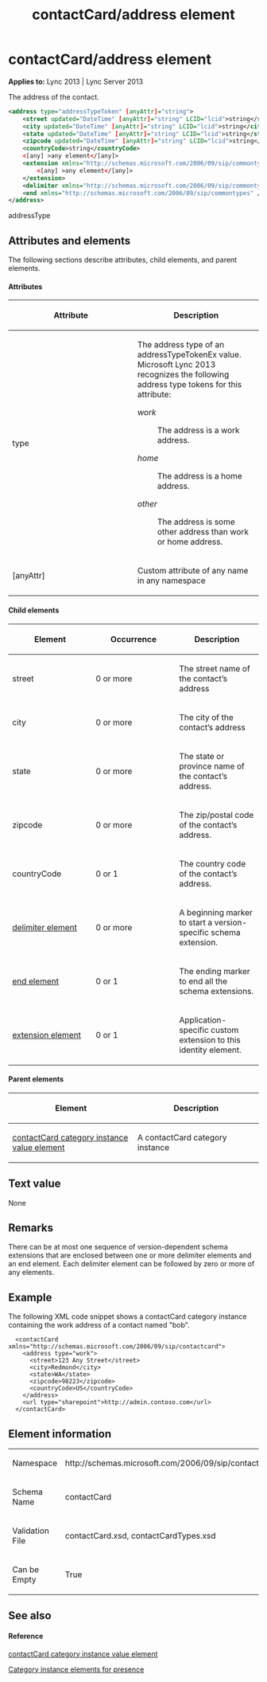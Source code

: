 ﻿---
title: contactCard/address element
TOCTitle: contactCard/address element
ms:assetid: 0cbca6bb-b3d8-4537-8a61-7dcf0e025bf4
ms:mtpsurl: https://msdn.microsoft.com/en-us/library/Dn454723(v=office.15)
ms:contentKeyID: 57093415
ms.date: 07/24/2014
mtps_version: v=office.15
dev_langs:
- xml
---

# contactCard/address element


**Applies to:** Lync 2013 | Lync Server 2013

The address of the contact.

``` xml
<address type="addressTypeToken" [anyAttr]="string">
    <street updated="DateTime" [anyAttr]="string" LCID="lcid">string</street>
    <city updated="DateTime" [anyAttr]="string" LCID="lcid">string</city>
    <state updated="DateTime" [anyAttr]="string" LCID="lcid">string</state>
    <zipcode updated="DateTime" [anyAttr]="string" LCID="lcid">string</zipcode>
    <countryCode>string</countryCode>
    <[any] >any element</[any]>
    <extension xmlns="http://schemas.microsoft.com/2006/09/sip/commontypes">
        <[any] >any element</[any]>
    </extension>
    <delimiter xmlns="http://schemas.microsoft.com/2006/09/sip/commontypes" />
    <end xmlns="http://schemas.microsoft.com/2006/09/sip/commontypes" />
</address>
```

addressType

## Attributes and elements

The following sections describe attributes, child elements, and parent elements.

#### Attributes

<table>
<colgroup>
<col style="width: 50%" />
<col style="width: 50%" />
</colgroup>
<thead>
<tr class="header">
<th><p>Attribute</p></th>
<th><p>Description</p></th>
</tr>
</thead>
<tbody>
<tr class="odd">
<td><p>type</p></td>
<td><p>The address type of an addressTypeTokenEx value. Microsoft Lync 2013 recognizes the following address type tokens for this attribute:</p>
<dl>
<dt><em>work</em></dt>
<dd><p>The address is a work address.</p>
</dd>
<dt><em>home</em></dt>
<dd><p>The address is a home address.</p>
</dd>
<dt><em>other</em></dt>
<dd><p>The address is some other address than work or home address.</p>
</dd>
</dl></td>
</tr>
<tr class="even">
<td><p>[anyAttr]</p></td>
<td><p>Custom attribute of any name in any namespace</p></td>
</tr>
</tbody>
</table>


#### Child elements

<table>
<colgroup>
<col style="width: 33%" />
<col style="width: 33%" />
<col style="width: 33%" />
</colgroup>
<thead>
<tr class="header">
<th><p>Element</p></th>
<th><p>Occurrence</p></th>
<th><p>Description</p></th>
</tr>
</thead>
<tbody>
<tr class="odd">
<td><p>street</p></td>
<td><p>0 or more</p></td>
<td><p>The street name of the contact’s address</p></td>
</tr>
<tr class="even">
<td><p>city</p></td>
<td><p>0 or more</p></td>
<td><p>The city of the contact’s address</p></td>
</tr>
<tr class="odd">
<td><p>state</p></td>
<td><p>0 or more</p></td>
<td><p>The state or province name of the contact’s address.</p></td>
</tr>
<tr class="even">
<td><p>zipcode</p></td>
<td><p>0 or more</p></td>
<td><p>The zip/postal code of the contact’s address.</p></td>
</tr>
<tr class="odd">
<td><p>countryCode</p></td>
<td><p>0 or 1</p></td>
<td><p>The country code of the contact’s address.</p></td>
</tr>
<tr class="even">
<td><p><a href="delimiter-element.md">delimiter element</a></p></td>
<td><p>0 or more</p></td>
<td><p>A beginning marker to start a version-specific schema extension.</p></td>
</tr>
<tr class="odd">
<td><p><a href="end-element.md">end element</a></p></td>
<td><p>0 or 1</p></td>
<td><p>The ending marker to end all the schema extensions.</p></td>
</tr>
<tr class="even">
<td><p><a href="extension-element.md">extension element</a></p></td>
<td><p>0 or 1</p></td>
<td><p>Application-specific custom extension to this identity element.</p></td>
</tr>
</tbody>
</table>


#### Parent elements

<table>
<colgroup>
<col style="width: 50%" />
<col style="width: 50%" />
</colgroup>
<thead>
<tr class="header">
<th><p>Element</p></th>
<th><p>Description</p></th>
</tr>
</thead>
<tbody>
<tr class="odd">
<td><p><a href="contactcard-category-instance-value-element.md">contactCard category instance value element</a></p></td>
<td><p>A contactCard category instance</p></td>
</tr>
</tbody>
</table>


## Text value

None

## Remarks

There can be at most one sequence of version-dependent schema extensions that are enclosed between one or more delimiter elements and an end element. Each delimiter element can be followed by zero or more of any elements.

## Example

The following XML code snippet shows a contactCard category instance containing the work address of a contact named "bob".

``` 
  <contactCard xmlns="http://schemas.microsoft.com/2006/09/sip/contactcard">
    <address type="work">
      <street>123 Any Street</street>
      <city>Redmond</city>
      <state>WA</state>
      <zipcode>98223</zipcode>
      <countryCode>US</countryCode>
    </address>
    <url type="sharepoint">http://admin.contoso.com</url>
  </contactCard>
```

## Element information

<table>
<colgroup>
<col style="width: 50%" />
<col style="width: 50%" />
</colgroup>
<tbody>
<tr class="odd">
<td><p>Namespace</p></td>
<td><p>http://schemas.microsoft.com/2006/09/sip/contactcard</p></td>
</tr>
<tr class="even">
<td><p>Schema Name</p></td>
<td><p>contactCard</p></td>
</tr>
<tr class="odd">
<td><p>Validation File</p></td>
<td><p>contactCard.xsd, contactCardTypes.xsd</p></td>
</tr>
<tr class="even">
<td><p>Can be Empty</p></td>
<td><p>True</p></td>
</tr>
</tbody>
</table>


## See also

#### Reference

[contactCard category instance value element](contactcard-category-instance-value-element.md)

[Category instance elements for presence](category-instance-elements-for-presence.md)

